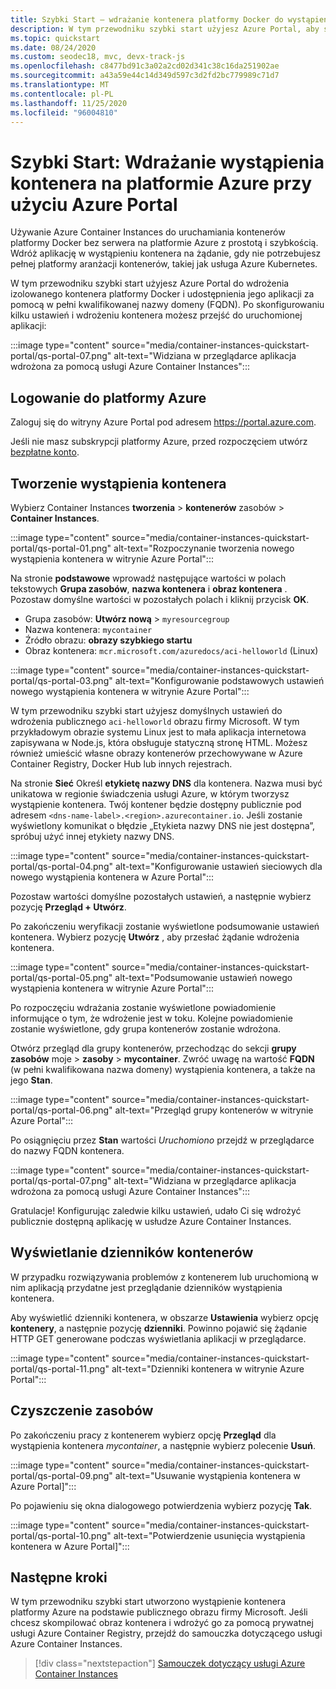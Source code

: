 ```yaml
---
title: Szybki Start — wdrażanie kontenera platformy Docker do wystąpienia kontenera — Portal
description: W tym przewodniku szybki start użyjesz Azure Portal, aby szybko wdrożyć aplikację sieci Web, która działa w izolowanym wystąpieniu kontenera platformy Azure
ms.topic: quickstart
ms.date: 08/24/2020
ms.custom: seodec18, mvc, devx-track-js
ms.openlocfilehash: c8477bd91c3a02a2cd02d341c38c16da251902ae
ms.sourcegitcommit: a43a59e44c14d349d597c3d2fd2bc779989c71d7
ms.translationtype: MT
ms.contentlocale: pl-PL
ms.lasthandoff: 11/25/2020
ms.locfileid: "96004810"
---
```

# <a name="quickstart-deploy-a-container-instance-in-azure-using-the-azure-portal"></a>Szybki Start: Wdrażanie wystąpienia kontenera na platformie Azure przy użyciu Azure Portal

Używanie Azure Container Instances do uruchamiania kontenerów platformy Docker bez serwera na platformie Azure z prostotą i szybkością. Wdróż aplikację w wystąpieniu kontenera na żądanie, gdy nie potrzebujesz pełnej platformy aranżacji kontenerów, takiej jak usługa Azure Kubernetes.

W tym przewodniku szybki start użyjesz Azure Portal do wdrożenia izolowanego kontenera platformy Docker i udostępnienia jego aplikacji za pomocą w pełni kwalifikowanej nazwy domeny (FQDN). Po skonfigurowaniu kilku ustawień i wdrożeniu kontenera możesz przejść do uruchomionej aplikacji:

:::image type="content" source="media/container-instances-quickstart-portal/qs-portal-07.png" alt-text="Widziana w przeglądarce aplikacja wdrożona za pomocą usługi Azure Container Instances":::

## <a name="sign-in-to-azure"></a>Logowanie do platformy Azure

Zaloguj się do witryny Azure Portal pod adresem https://portal.azure.com.

Jeśli nie masz subskrypcji platformy Azure, przed rozpoczęciem utwórz [bezpłatne konto][azure-free-account].

## <a name="create-a-container-instance"></a>Tworzenie wystąpienia kontenera

Wybierz Container Instances **tworzenia**  >  **kontenerów** zasobów  >  **Container Instances**.

:::image type="content" source="media/container-instances-quickstart-portal/qs-portal-01.png" alt-text="Rozpoczynanie tworzenia nowego wystąpienia kontenera w witrynie Azure Portal":::

Na stronie **podstawowe** wprowadź następujące wartości w polach tekstowych **Grupa zasobów**, **nazwa kontenera** i **obraz kontenera** . Pozostaw domyślne wartości w pozostałych polach i kliknij przycisk **OK**.

* Grupa zasobów: **Utwórz nową** > `myresourcegroup`
* Nazwa kontenera: `mycontainer`
* Źródło obrazu: **obrazy szybkiego startu**
* Obraz kontenera: `mcr.microsoft.com/azuredocs/aci-helloworld` (Linux)

:::image type="content" source="media/container-instances-quickstart-portal/qs-portal-03.png" alt-text="Konfigurowanie podstawowych ustawień nowego wystąpienia kontenera w witrynie Azure Portal":::

W tym przewodniku szybki start użyjesz domyślnych ustawień do wdrożenia publicznego `aci-helloworld` obrazu firmy Microsoft. W tym przykładowym obrazie systemu Linux jest to mała aplikacja internetowa zapisywana w Node.js, która obsługuje statyczną stronę HTML. Możesz również umieścić własne obrazy kontenerów przechowywane w Azure Container Registry, Docker Hub lub innych rejestrach.

Na stronie **Sieć** Określ **etykietę nazwy DNS** dla kontenera. Nazwa musi być unikatowa w regionie świadczenia usługi Azure, w którym tworzysz wystąpienie kontenera. Twój kontener będzie dostępny publicznie pod adresem `<dns-name-label>.<region>.azurecontainer.io`. Jeśli zostanie wyświetlony komunikat o błędzie „Etykieta nazwy DNS nie jest dostępna”, spróbuj użyć innej etykiety nazwy DNS.

:::image type="content" source="media/container-instances-quickstart-portal/qs-portal-04.png" alt-text="Konfigurowanie ustawień sieciowych dla nowego wystąpienia kontenera w Azure Portal":::

Pozostaw wartości domyślne pozostałych ustawień, a następnie wybierz pozycję **Przegląd + Utwórz**.

Po zakończeniu weryfikacji zostanie wyświetlone podsumowanie ustawień kontenera. Wybierz pozycję **Utwórz** , aby przesłać żądanie wdrożenia kontenera.

:::image type="content" source="media/container-instances-quickstart-portal/qs-portal-05.png" alt-text="Podsumowanie ustawień nowego wystąpienia kontenera w witrynie Azure Portal":::

Po rozpoczęciu wdrażania zostanie wyświetlone powiadomienie informujące o tym, że wdrożenie jest w toku. Kolejne powiadomienie zostanie wyświetlone, gdy grupa kontenerów zostanie wdrożona.

Otwórz przegląd dla grupy kontenerów, przechodząc do sekcji **grupy zasobów** moje  >  **zasoby**  >  **mycontainer**. Zwróć uwagę na wartość **FQDN** (w pełni kwalifikowana nazwa domeny) wystąpienia kontenera, a także na jego **Stan**.

:::image type="content" source="media/container-instances-quickstart-portal/qs-portal-06.png" alt-text="Przegląd grupy kontenerów w witrynie Azure Portal":::

Po osiągnięciu przez **Stan** wartości *Uruchomiono* przejdź w przeglądarce do nazwy FQDN kontenera.

:::image type="content" source="media/container-instances-quickstart-portal/qs-portal-07.png" alt-text="Widziana w przeglądarce aplikacja wdrożona za pomocą usługi Azure Container Instances":::

Gratulacje! Konfigurując zaledwie kilku ustawień, udało Ci się wdrożyć publicznie dostępną aplikację w usłudze Azure Container Instances.

## <a name="view-container-logs"></a>Wyświetlanie dzienników kontenerów

W przypadku rozwiązywania problemów z kontenerem lub uruchomioną w nim aplikacją przydatne jest przeglądanie dzienników wystąpienia kontenera.

Aby wyświetlić dzienniki kontenera, w obszarze **Ustawienia** wybierz opcję **kontenery**, a następnie pozycję **dzienniki**. Powinno pojawić się żądanie HTTP GET generowane podczas wyświetlania aplikacji w przeglądarce.

:::image type="content" source="media/container-instances-quickstart-portal/qs-portal-11.png" alt-text="Dzienniki kontenera w witrynie Azure Portal":::


## <a name="clean-up-resources"></a>Czyszczenie zasobów

Po zakończeniu pracy z kontenerem wybierz opcję **Przegląd** dla wystąpienia kontenera *mycontainer*, a następnie wybierz polecenie **Usuń**.

:::image type="content" source="media/container-instances-quickstart-portal/qs-portal-09.png" alt-text="Usuwanie wystąpienia kontenera w Azure Portal]":::

Po pojawieniu się okna dialogowego potwierdzenia wybierz pozycję **Tak**.

:::image type="content" source="media/container-instances-quickstart-portal/qs-portal-10.png" alt-text="Potwierdzenie usunięcia wystąpienia kontenera w Azure Portal]":::

## <a name="next-steps"></a>Następne kroki

W tym przewodniku szybki start utworzono wystąpienie kontenera platformy Azure na podstawie publicznego obrazu firmy Microsoft. Jeśli chcesz skompilować obraz kontenera i wdrożyć go za pomocą prywatnej usługi Azure Container Registry, przejdź do samouczka dotyczącego usługi Azure Container Instances.

> [!div class="nextstepaction"]
> [Samouczek dotyczący usługi Azure Container Instances](./container-instances-tutorial-prepare-app.md)

<!-- LINKS - External -->
[azure-free-account]: https://azure.microsoft.com/free/